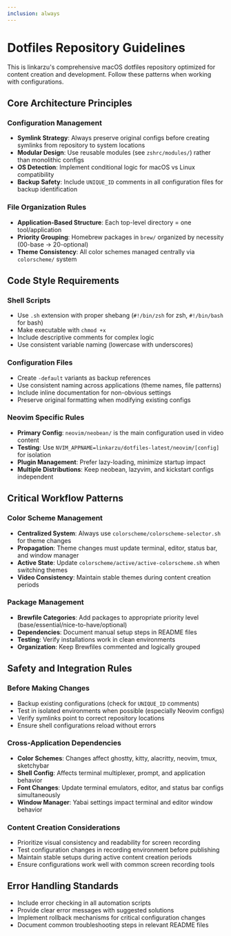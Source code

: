 ```yaml
---
inclusion: always
---
```


# Dotfiles Repository Guidelines

This is linkarzu's comprehensive macOS dotfiles repository optimized for content creation and development. Follow these patterns when working with configurations.

## Core Architecture Principles

### Configuration Management
- **Symlink Strategy**: Always preserve original configs before creating symlinks from repository to system locations
- **Modular Design**: Use reusable modules (see `zshrc/modules/`) rather than monolithic configs
- **OS Detection**: Implement conditional logic for macOS vs Linux compatibility
- **Backup Safety**: Include `UNIQUE_ID` comments in all configuration files for backup identification

### File Organization Rules
- **Application-Based Structure**: Each top-level directory = one tool/application
- **Priority Grouping**: Homebrew packages in `brew/` organized by necessity (00-base → 20-optional)
- **Theme Consistency**: All color schemes managed centrally via `colorscheme/` system

## Code Style Requirements

### Shell Scripts
- Use `.sh` extension with proper shebang (`#!/bin/zsh` for zsh, `#!/bin/bash` for bash)
- Make executable with `chmod +x`
- Include descriptive comments for complex logic
- Use consistent variable naming (lowercase with underscores)

### Configuration Files
- Create `-default` variants as backup references
- Use consistent naming across applications (theme names, file patterns)
- Include inline documentation for non-obvious settings
- Preserve original formatting when modifying existing configs

### Neovim Specific Rules
- **Primary Config**: `neovim/neobean/` is the main configuration used in video content
- **Testing**: Use `NVIM_APPNAME=linkarzu/dotfiles-latest/neovim/[config]` for isolation
- **Plugin Management**: Prefer lazy-loading, minimize startup impact
- **Multiple Distributions**: Keep neobean, lazyvim, and kickstart configs independent

## Critical Workflow Patterns

### Color Scheme Management
- **Centralized System**: Always use `colorscheme/colorscheme-selector.sh` for theme changes
- **Propagation**: Theme changes must update terminal, editor, status bar, and window manager
- **Active State**: Update `colorscheme/active/active-colorscheme.sh` when switching themes
- **Video Consistency**: Maintain stable themes during content creation periods

### Package Management
- **Brewfile Categories**: Add packages to appropriate priority level (base/essential/nice-to-have/optional)
- **Dependencies**: Document manual setup steps in README files
- **Testing**: Verify installations work in clean environments
- **Organization**: Keep Brewfiles commented and logically grouped

## Safety and Integration Rules

### Before Making Changes
- Backup existing configurations (check for `UNIQUE_ID` comments)
- Test in isolated environments when possible (especially Neovim configs)
- Verify symlinks point to correct repository locations
- Ensure shell configurations reload without errors

### Cross-Application Dependencies
- **Color Schemes**: Changes affect ghostty, kitty, alacritty, neovim, tmux, sketchybar
- **Shell Config**: Affects terminal multiplexer, prompt, and application behavior
- **Font Changes**: Update terminal emulators, editor, and status bar configs simultaneously
- **Window Manager**: Yabai settings impact terminal and editor window behavior

### Content Creation Considerations
- Prioritize visual consistency and readability for screen recording
- Test configuration changes in recording environment before publishing
- Maintain stable setups during active content creation periods
- Ensure configurations work well with common screen recording tools

## Error Handling Standards
- Include error checking in all automation scripts
- Provide clear error messages with suggested solutions
- Implement rollback mechanisms for critical configuration changes
- Document common troubleshooting steps in relevant README files